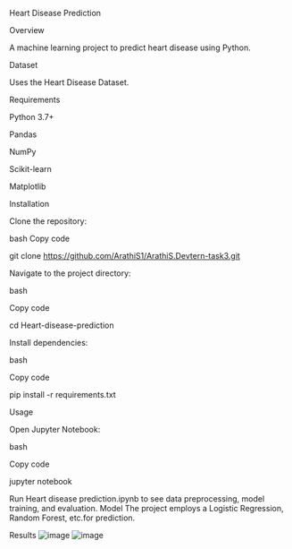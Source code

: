 Heart Disease Prediction

Overview

A machine learning project to predict heart disease using Python.

Dataset

Uses the  Heart Disease Dataset.

Requirements

Python 3.7+

Pandas

NumPy

Scikit-learn

Matplotlib

Installation

Clone the repository:

bash
Copy code

git clone https://github.com/ArathiS1/ArathiS.Devtern-task3.git

Navigate to the project directory:

bash

Copy code

cd Heart-disease-prediction

Install dependencies:

bash

Copy code

pip install -r requirements.txt

Usage

Open Jupyter Notebook:

bash

Copy code

jupyter notebook

Run Heart disease prediction.ipynb to see data preprocessing, model training, and evaluation.
Model
The project employs a  Logistic Regression, Random Forest, etc.for prediction.

Results
![image](https://github.com/ArathiS1/ArathiS.Devtern-task3/assets/162462200/cac5497b-12f1-4de8-b709-c1de01589d00)
![image](https://github.com/ArathiS1/ArathiS.Devtern-task3/assets/162462200/7f9b2607-85b3-4a17-a044-49bc1a3a5b57)

